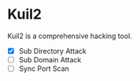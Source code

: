 # Kuil2
Kuil2 is a comprehensive hacking tool.


- [x] Sub Directory Attack  
- [ ] Sub Domain Attack
- [ ] Sync Port Scan